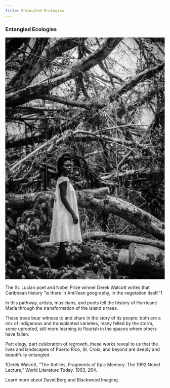 ```yaml
---
title: Entangled Ecologies
---
```


### Entangled Ecologies

![A young Black woman stands in front of fallen trees and looks defiantly at the camera.](assets/images/berg-d_2017_regrowth-II.jpg)

The St. Lucian poet and Nobel Prize winner Derek Walcott writes that Caribbean history “is there in Antillean geography, in the vegetation itself.”1

In this pathway, artists, musicians, and poets tell the history of Hurricane María through the transformation of the island's trees.  

These trees bear witness to and share in the story of its people: both are a mix of indigenous and transplanted varieties, many felled by the storm, some uprooted, still more learning to flourish in the spaces where others have fallen. 

Part elegy, part celebration of regrowth, these works reveal to us that the lives and landscapes of Puerto Rico, St. Croix, and beyond are deeply and beautifully entangled.

1Derek Walcott, “The Antilles, Fragments of Epic Memory: The 1992 Nobel Lecture,” World Literature Today. 1993, 264.

Learn more about David Berg and Blackwood Imaging.